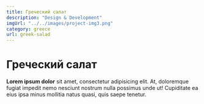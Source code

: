 ```yaml
---
title: Греческий салат
description: "Design & Development"
imgUrl: "../../images/project-img3.png"
category: greece
url: greek-salad
---
```


# Греческий салат

**Lorem ipsum dolor** sit amet, consectetur adipisicing elit. At, doloremque fugiat impedit nemo nesciunt nostrum nulla possimus unde ut! Cupiditate ea eius ipsa minus mollitia natus quasi, quis saepe tenetur.
